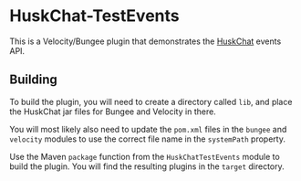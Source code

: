 # HuskChat-TestEvents

This is a Velocity/Bungee plugin that demonstrates the [HuskChat](https://github.com/WiIIiam278/HuskChat) events API.

## Building

To build the plugin, you will need to create a directory called `lib`, and place the HuskChat jar files for Bungee and Velocity in there.

You will most likely also need to update the `pom.xml` files in the `bungee` and `velocity` modules to use the correct file name in the `systemPath` property.

Use the Maven `package` function from the `HuskChatTestEvents` module to build the plugin. You will find the resulting plugins in the `target` directory. 